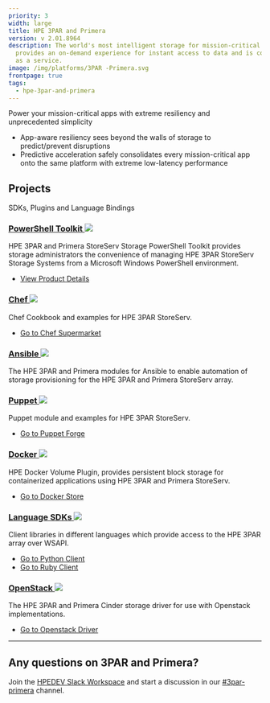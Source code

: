 ```yaml
---
priority: 3
width: large
title: HPE 3PAR and Primera
version: v 2.01.8964
description: The world's most intelligent storage for mission-critical apps that
  provides an on-demand experience for instant access to data and is consumable
  as a service.
image: /img/platforms/3PAR -Primera.svg
frontpage: true
tags:
  - hpe-3par-and-primera
---
```

Power your mission-critical apps with extreme resiliency and unprecedented simplicity

* App-aware resiliency sees beyond the walls of storage to predict/prevent disruptions
* Predictive acceleration safely consolidates every mission-critical app onto the same platform with extreme low-latency performance

## Projects


SDKs, Plugins and Language Bindings

### [PowerShell Toolkit ![](Github)](https://github.com/HewlettPackard/hpe3par_pstoolkit)

HPE 3PAR and Primera StoreServ Storage PowerShell Toolkit provides storage administrators the convenience of managing HPE 3PAR StoreServ Storage Systems from a Microsoft Windows PowerShell environment.

- [View Product Details](https://myenterpriselicense.hpe.com/cwp-ui/free-software/3PARPSToolkit)

### [Chef ![](Github)](https://github.com/HewlettPackard/hpe3par_pstoolkit) 

Chef Cookbook and examples for HPE 3PAR StoreServ.

- [Go to Chef Supermarket](https://supermarket.chef.io/cookbooks/hpe3par)

### [Ansible ![](Github)](https://github.com/HewlettPackard/hpe3par_ansible_module) 

The HPE 3PAR and Primera modules for Ansible to enable automation of storage provisioning for the HPE 3PAR and Primera StoreServ array.

### [Puppet ![](Github)](https://github.com/HewlettPackard/hpe3par_puppet_module) 

Puppet module and examples for HPE 3PAR StoreServ.

- [Go to Puppet Forge](https://forge.puppet.com/modules/hewlettpackardenterprise/hpe3par)

### [Docker ![](Github)](https://github.com/hpe-storage/python-hpedockerplugin) 

HPE Docker Volume Plugin, provides persistent block storage for containerized applications using HPE 3PAR and Primera StoreServ.

- [Go to Docker Store](https://hub.docker.com/r/hpestorage/legacyvolumeplugin)

### [Language SDKs ![](Github)](https://github.com/HewlettPackard) 

Client libraries in different languages which provide access to the HPE 3PAR array over WSAPI.

- [Go to Python Client](https://github.com/hpe-storage/python-3parclient)
- [Go to Ruby Client](https://github.com/HewlettPackard/hpe3par_ruby_sdk)

### [OpenStack ![](Github)](https://github.com/hpe-storage/) 

The HPE 3PAR and Primera Cinder storage driver for use with Openstack implementations.

- [Go to Openstack Driver](https://docs.openstack.org/cinder/pike/configuration/block-storage/drivers/hpe-3par-driver.html)

- - -

## Any questions on 3PAR and Primera?

Join the [HPEDEV Slack Workspace](https://slack.hpedev.io/) and start a discussion in our [\#3par-primera](https://hpedev.slack.com/archives/CRU01FTRS) channel.